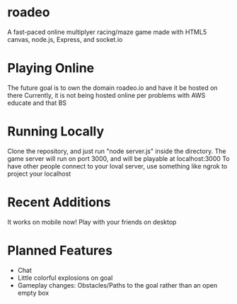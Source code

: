 # roadeo
A fast-paced online multiplyer racing/maze game made with HTML5 canvas, node.js, Express, and socket.io

# Playing Online
The future goal is to own the domain roadeo.io and have it be hosted on there 
Currently, it is not being hosted online per problems with AWS educate and that BS

# Running Locally
Clone the repository, and just run "node server.js" inside the directory.
The game server will run on port 3000, and will be playable at localhost:3000
To have other people connect to your loval server, use something like ngrok to project your localhost 

# Recent Additions
It works on mobile now! Play with your friends on desktop

# Planned Features
- Chat
- Little colorful explosions on goal
- Gameplay changes: Obstacles/Paths to the goal rather than an open empty box 
